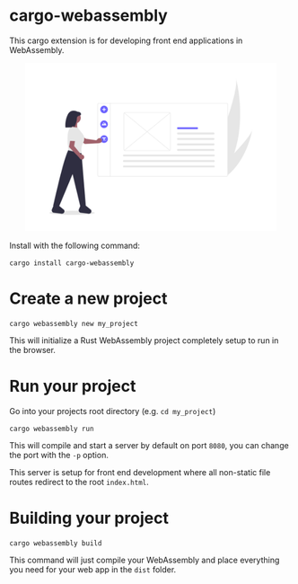 # cargo-webassembly 

This cargo extension is for developing front end applications in WebAssembly.

<p align="center">
  <img height="300" src="../../images/undraw_website_builder_bxki.png">
</p>

Install with the following command:

```
cargo install cargo-webassembly
```

# Create a new project

```
cargo webassembly new my_project
```

This will initialize a Rust WebAssembly project completely setup to run in the browser.

# Run your project

Go into your projects root directory (e.g. `cd my_project`)

```
cargo webassembly run
```

This will compile and start a server by default on port `8080`, you can change the port with the `-p` option.

This server is setup for front end development where all non-static file routes redirect to the root `index.html`.

# Building your project

```
cargo webassembly build
```

This command will just compile your WebAssembly and place everything you need for your web app in the `dist` folder.
